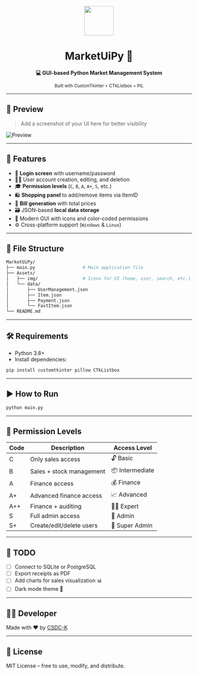
<div align="center">
  <img src="https://img.icons8.com/emoji/96/shopping-cart-emoji.png" width="80"/>
  <h1>MarketUiPy 🛒</h1>
  <p><strong>💻 GUI-based Python Market Management System</strong></p>
  <sub>Built with CustomTkinter + CTkListbox + PIL</sub>
</div>

---

## 📸 Preview

> Add a screenshot of your UI here for better visibility

![Preview](Assets/img/preview.png)

---

## 🚀 Features

- 🔐 **Login screen** with username/password
- 🧍‍♂️ User account creation, editing, and deletion
- 🎓 **Permission levels** (`C`, `B`, `A`, `A+`, `S`, etc.)
- 🛍️ **Shopping panel** to add/remove items via ItemID
- 🧾 **Bill generation** with total prices
- 🗃️ JSON-based **local data storage**
- 🎨 Modern GUI with icons and color-coded permissions
- ⚙️ Cross-platform support (`Windows` & `Linux`)

---

## 📁 File Structure

```bash
MarketUiPy/
├── main.py                  # Main application file
├── Assets/
│   ├── img/                 # Icons for UI (home, user, search, etc.)
│   └── data/
│       ├── UserManagement.json
│       ├── Item.json
│       ├── Payment.json
│       └── FastItem.json
└── README.md
```

---

## 🛠️ Requirements

- Python 3.8+
- Install dependencies:

```bash
pip install customtkinter pillow CTkListbox
```

---

## ▶️ How to Run

```bash
python main.py
```

---

## 🔐 Permission Levels

| Code  | Description                             | Access Level       |
|-------|-----------------------------------------|--------------------|
| C     | Only sales access                       | 🔓 Basic            |
| B     | Sales + stock management                | 📦 Intermediate     |
| A     | Finance access                          | 💰 Finance          |
| A+    | Advanced finance access                 | 📈 Advanced         |
| A++   | Finance + auditing                      | 🕵️‍♂️ Expert         |
| S     | Full admin access                       | 🔐 Admin            |
| S+    | Create/edit/delete users                | 👑 Super Admin      |

---

## 📌 TODO

- [ ] Connect to SQLite or PostgreSQL
- [ ] Export receipts as PDF
- [ ] Add charts for sales visualization 📊
- [ ] Dark mode theme 🌙

---

## 🧑‍💻 Developer

Made with ❤️ by [CSDC-K](https://github.com/CSDC-K)

---

## 📄 License

MIT License – free to use, modify, and distribute.
